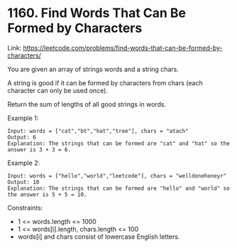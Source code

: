 # 1160. Find Words That Can Be Formed by Characters 

Link: https://leetcode.com/problems/find-words-that-can-be-formed-by-characters/ 


You are given an array of strings words and a string chars.

A string is good if it can be formed by characters from chars (each character can only be used once).

Return the sum of lengths of all good strings in words.

 

Example 1:

```
Input: words = ["cat","bt","hat","tree"], chars = "atach"
Output: 6
Explanation: The strings that can be formed are "cat" and "hat" so the answer is 3 + 3 = 6.
```

Example 2:

```
Input: words = ["hello","world","leetcode"], chars = "welldonehoneyr"
Output: 10
Explanation: The strings that can be formed are "hello" and "world" so the answer is 5 + 5 = 10.
```
 

Constraints:

* 1 <= words.length <= 1000
* 1 <= words[i].length, chars.length <= 100
* words[i] and chars consist of lowercase English letters.